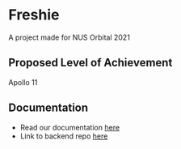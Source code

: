 # Freshie
A project made for NUS Orbital 2021
 
## Proposed Level of Achievement
Apollo 11

## Documentation
 - Read our documentation [here](https://freshieorbital.gitbook.io/team-fitbob/)
 - Link to backend repo [here](https://github.com/Ryan-L98/FRESHIE_API_DJANGO)
